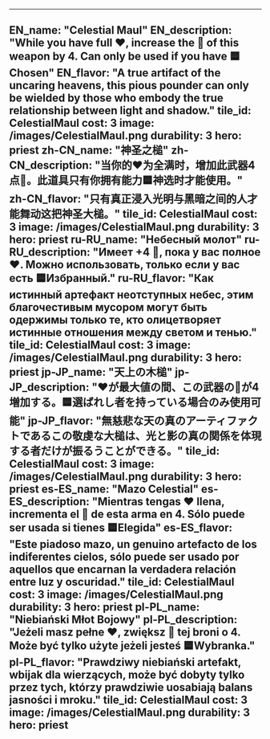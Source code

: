 ---

EN_name: "Celestial Maul"
EN_description: "While you have full ❤️, increase the 🔸 of this weapon by 4. Can only be used if you have 🟦Chosen"
EN_flavor: "A true artifact of the uncaring heavens, this pious pounder can only be wielded by those who embody the true relationship between light and shadow."
tile_id: CelestialMaul
cost: 3
image: /images/CelestialMaul.png
durability: 3
hero: priest
zh-CN_name: "神圣之槌"
zh-CN_description: "当你的❤️为全满时，增加此武器4点🔸。此道具只有你拥有能力🟦神选时才能使用。"
zh-CN_flavor: "只有真正浸入光明与黑暗之间的人才能舞动这把神圣大槌。"
tile_id: CelestialMaul
cost: 3
image: /images/CelestialMaul.png
durability: 3
hero: priest
ru-RU_name: "Небесный молот"
ru-RU_description: "Имеет +4 🔸, пока у вас полное ❤️. Можно использовать, только если у вас есть 🟦Избранный."
ru-RU_flavor: "Как истинный артефакт неотступных небес, этим благочестивым мусором могут быть одержимы только те, кто олицетворяет истинные отношения между светом и тенью."
tile_id: CelestialMaul
cost: 3
image: /images/CelestialMaul.png
durability: 3
hero: priest
jp-JP_name: "天上の木槌"
jp-JP_description: "❤️が最大値の間、この武器の🔸が4増加する。🟦選ばれし者を持っている場合のみ使用可能"
jp-JP_flavor: "無慈悲な天の真のアーティファクトであるこの敬虔な大槌は、光と影の真の関係を体現する者だけが振るうことができる。"
tile_id: CelestialMaul
cost: 3
image: /images/CelestialMaul.png
durability: 3
hero: priest
es-ES_name: "Mazo Celestial"
es-ES_description: "Mientras tengas ❤️ llena, incrementa el 🔸 de esta arma en 4. Sólo puede ser usada si tienes 🟦Elegida"
es-ES_flavor: "Este piadoso mazo, un genuino artefacto de los indiferentes cielos, sólo puede ser usado por aquellos que encarnan la verdadera relación entre luz y oscuridad."
tile_id: CelestialMaul
cost: 3
image: /images/CelestialMaul.png
durability: 3
hero: priest
pl-PL_name: "Niebiański Młot Bojowy"
pl-PL_description: "Jeżeli masz pełne ❤️, zwiększ 🔸 tej broni o 4. Może być tylko użyte jeżeli jesteś 🟦Wybranka."
pl-PL_flavor: "Prawdziwy niebiański artefakt, wbijak dla wierzących, może być dobyty tylko przez tych, którzy prawdziwie uosabiają balans jasności i mroku."
tile_id: CelestialMaul
cost: 3
image: /images/CelestialMaul.png
durability: 3
hero: priest
---